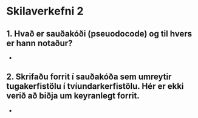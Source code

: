# Skilaverkefni 2

## 1. Hvað er sauðakóði (pseuodocode) og til hvers er hann notaður?
  -

## 2. Skrifaðu forrit í sauðakóða sem umreytir tugakerfistölu í tvíundarkerfistölu. Hér er ekki verið að biðja um keyranlegt forrit.
  -
